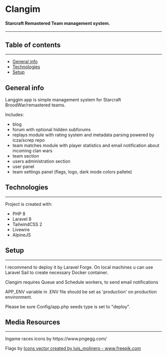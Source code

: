 # Clangim
#### Starcraft Remastered Team management system.
***

## Table of contents
***
* [General info](#general-info)
* [Technologies](#technologies)
* [Setup](#setup)

## General info
Langgim app is simple management system for Starcraft BroodWar/remastered teams.

Includes:
+ blog
+ forum with optional hidden subforums 
+ replays module with rating system and metadata parsing powered by icza/screp repo
+ team matches module with player statistics and email notification about incoming clan wars
+ team section
+ users administration section
+ user panel
+ team settings panel (flags, logo, dark mode colors pallete)
	
## Technologies
***
Project is created with:
* PHP 8
* Laravel 8
* TailwindCSS 2
* Livewire
* AlpineJS

## Setup
***
<p>I recommend to deploy it by Laravel Forge. On local machines u can use Laravel Sail to create necessary Docker container.</p>
<p>Clangim requires Queue and Schedule workers, to send email notifications</p>
<p>APP_ENV variable in .ENV file should be set as 'production' on production environment.</p>
<p>Please be sure Config/app.php seeds type is set to "deploy".</p>

## Media Resources
***
<p>Ingame races icons by https://www.pngegg.com/</p>
<p>Flags by <a href='https://www.freepik.com/vectors/icons'>Icons vector created by luis_molinero - www.freepik.com</a></p>
